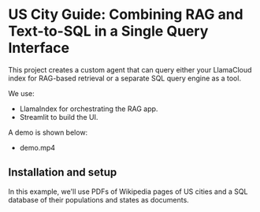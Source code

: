 # US City Guide: Combining RAG and Text-to-SQL in a Single Query Interface

This project creates a custom agent that can query either your LlamaCloud index for RAG-based retrieval or a separate SQL query engine as a tool. 

We use:
* LlamaIndex for orchestrating the RAG app.
* Streamlit to build the UI.

A demo is shown below:
- demo.mp4

## Installation and setup

In this example, we'll use PDFs of Wikipedia pages of US cities and a SQL database of their populations and states as documents.